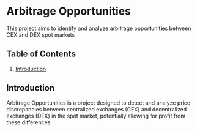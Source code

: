 # Arbitrage Opportunities

This project aims to identify and analyze arbitrage opportunities 
between CEX and DEX spot markets

## Table of Contents

1. [Introduction](#introduction)

## Introduction

Arbitrage Opportunities is a project designed to detect and analyze price
discrepancies between centralized exchanges (CEX) and decentralized exchanges (DEX) 
in the spot market, potentially allowing for profit from these differences
